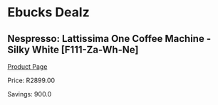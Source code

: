 
# Ebucks Dealz
## Nespresso: Lattissima One Coffee Machine - Silky White [F111-Za-Wh-Ne]
[Product Page](https://www.ebucks.com/web/shop/productSelected.do?prodId=1165753718&catId=1157555110)

Price: R2899.00

Savings: 900.0


	